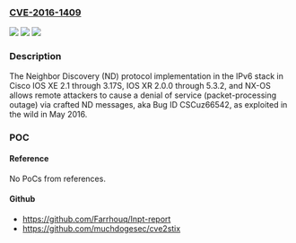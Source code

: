 ### [CVE-2016-1409](https://cve.mitre.org/cgi-bin/cvename.cgi?name=CVE-2016-1409)
![](https://img.shields.io/static/v1?label=Product&message=n%2Fa&color=blue)
![](https://img.shields.io/static/v1?label=Version&message=n%2Fa&color=blue)
![](https://img.shields.io/static/v1?label=Vulnerability&message=n%2Fa&color=brighgreen)

### Description

The Neighbor Discovery (ND) protocol implementation in the IPv6 stack in Cisco IOS XE 2.1 through 3.17S, IOS XR 2.0.0 through 5.3.2, and NX-OS allows remote attackers to cause a denial of service (packet-processing outage) via crafted ND messages, aka Bug ID CSCuz66542, as exploited in the wild in May 2016.

### POC

#### Reference
No PoCs from references.

#### Github
- https://github.com/Farrhouq/Inpt-report
- https://github.com/muchdogesec/cve2stix


